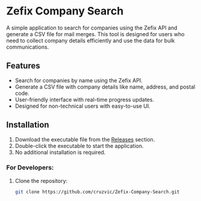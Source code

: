 # Zefix Company Search
A simple application to search for companies using the Zefix API and generate a CSV file for mail merges. 
This tool is designed for users who need to collect company details efficiently and use the data for bulk communications.
## Features
- Search for companies by name using the Zefix API.
- Generate a CSV file with company details like name, address, and postal code.
- User-friendly interface with real-time progress updates.
- Designed for non-technical users with easy-to-use UI.
## Installation
1. Download the executable file from the [Releases](https://github.com/cruzvic/Zefix-Company-Search/releases) section.
2. Double-click the executable to start the application.
3. No additional installation is required.
### For Developers:
1. Clone the repository:
   ```bash
   git clone https://github.com/cruzvic/Zefix-Company-Search.git